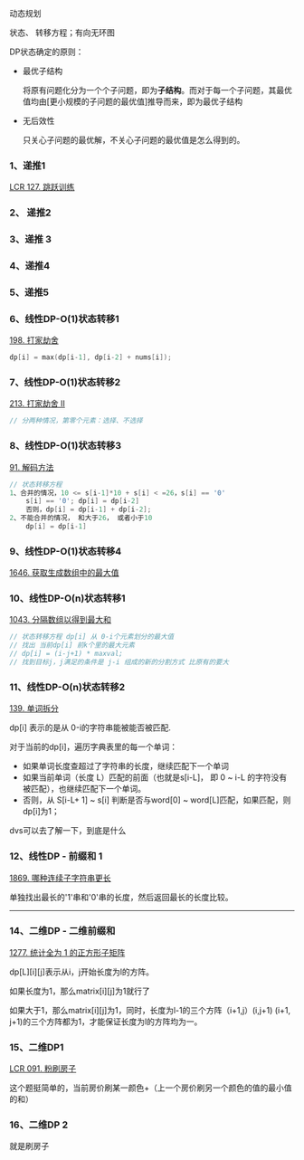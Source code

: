 动态规划



状态、 转移方程；有向无环图

DP状态确定的原则：

+ 最优子结构

  将原有问题化分为一个个子问题，即为**子结构**。而对于每一个子问题，其最优值均由[更小规模的子问题的最优值]推导而来，即为最优子结构

+ 无后效性

  只关心子问题的最优解，不关心子问题的最优值是怎么得到的。



### 1、递推1

[LCR 127. 跳跃训练](https://leetcode.cn/problems/qing-wa-tiao-tai-jie-wen-ti-lcof/)



### 2、 递推2





### 3、递推 3





### 4、递推4





### 5、递推5





### 6、线性DP-O(1)状态转移1

[198. 打家劫舍](https://leetcode.cn/problems/house-robber/)

``` c++
dp[i] = max(dp[i-1], dp[i-2] + nums[i]); 
```



### 7、线性DP-O(1)状态转移2

[213. 打家劫舍 II](https://leetcode.cn/problems/house-robber-ii/)

```c++
// 分两种情况，第零个元素：选择、不选择
```



### 8、线性DP-O(1)状态转移3

[91. 解码方法](https://leetcode.cn/problems/decode-ways/)

```c++
// 状态转移方程
1、合并的情况，10 <= s[i-1]*10 + s[i] < =26，s[i] == '0'
    s[i] == '0'; dp[i] = dp[i-2]
    否则，dp[i] = dp[i-1] + dp[i-2];
2、不能合并的情况， 和大于26， 或者小于10
    dp[i] = dp[i-1]
```



### 9、线性DP-O(1)状态转移4

[1646. 获取生成数组中的最大值](https://leetcode.cn/problems/get-maximum-in-generated-array/)



### 10、线性DP-O(n)状态转移1

[1043. 分隔数组以得到最大和](https://leetcode.cn/problems/partition-array-for-maximum-sum/)

```c++
// 状态转移方程 dp[i] 从 0-i个元素划分的最大值
// 找出 当前dp[i] 前k个里的最大元素
// dp[i] = (i-j+1) * maxval;
// 找到目标j，j满足的条件是 j-i 组成的新的分割方式 比原有的要大

```





### 11、线性DP-O(n)状态转移2

[139. 单词拆分](https://leetcode.cn/problems/word-break/)

dp[i] 表示的是从 0-i的字符串能被能否被匹配.

对于当前的dp[i]，遍历字典表里的每一个单词：

+ 如果单词长度查超过了字符串的长度，继续匹配下一个单词
+ 如果当前单词（长度 L）匹配的前面（也就是s[i-L]， 即 0 ~ i-L 的字符没有被匹配），也继续匹配下一个单词。
+ 否则，从 S[i-L+ 1] ~ s[i] 判断是否与word[0] ~ word[L]匹配，如果匹配，则dp[i]为1；



dvs可以去了解一下，到底是什么





### 12、线性DP - 前缀和 1

[1869. 哪种连续子字符串更长](https://leetcode.cn/problems/longer-contiguous-segments-of-ones-than-zeros/)

单独找出最长的'1'串和'0'串的长度，然后返回最长的长度比较。



---

### 14、二维DP - 二维前缀和

[1277. 统计全为 1 的正方形子矩阵](https://leetcode.cn/problems/count-square-submatrices-with-all-ones/)

dp\[L\]\[i\][j]表示从i，j开始长度为l的方阵。

如果长度为1，那么matrix\[i\][j]为1就行了

如果大于1，那么matrix\[i\][j]为1，同时，长度为l-1的三个方阵（i+1,j）(i,j+1) (i+1, j+1)的三个方阵都为1，才能保证长度为l的方阵均为一。



### 15、二维DP1

[LCR 091. 粉刷房子](https://leetcode.cn/problems/JEj789/)

这个题挺简单的，当前房价刷某一颜色+（上一个房价刷另一个颜色的值的最小值的和）



### 16、二维DP 2

就是刷房子